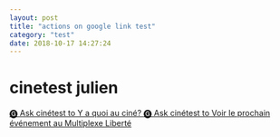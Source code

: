 ```yaml
---
layout: post
title: "actions on google link test"
category: "test"
date: 2018-10-17 14:27:24
---
```


# cinetest julien

<a href="https://assistant.google.com/services/invoke/uid/000000ed21b77a41?intent=E_showAdvertisement?rawText=Voir%20le%20prochain%20%C3%A9v%C3%A9nement%20au%20Multiplexe%20Libert%C3%A9">
    🅖 Ask cinétest to Y a quoi au ciné?
</a>

<a href="https://assistant.google.com/services/invoke/uid/000000ed21b77a41?intent=actions.intent.TEXT">
    🅖 Ask cinétest to Voir le prochain événement au Multiplexe Liberté
</a>
